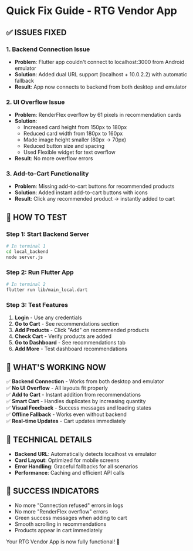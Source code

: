 # Quick Fix Guide - RTG Vendor App

## ✅ ISSUES FIXED

### 1. Backend Connection Issue
- **Problem**: Flutter app couldn't connect to localhost:3000 from Android emulator
- **Solution**: Added dual URL support (localhost + 10.0.2.2) with automatic fallback
- **Result**: App now connects to backend from both desktop and emulator

### 2. UI Overflow Issue  
- **Problem**: RenderFlex overflow by 61 pixels in recommendation cards
- **Solution**: 
  - Increased card height from 150px to 180px
  - Reduced card width from 180px to 160px
  - Made image height smaller (80px → 70px)
  - Reduced button size and spacing
  - Used Flexible widget for text overflow
- **Result**: No more overflow errors

### 3. Add-to-Cart Functionality
- **Problem**: Missing add-to-cart buttons for recommended products
- **Solution**: Added instant add-to-cart buttons with icons
- **Result**: Click any recommended product → instantly added to cart

## 🚀 HOW TO TEST

### Step 1: Start Backend Server
```bash
# In terminal 1
cd local_backend
node server.js
```

### Step 2: Run Flutter App
```bash
# In terminal 2
flutter run lib/main_local.dart
```

### Step 3: Test Features
1. **Login** - Use any credentials
2. **Go to Cart** - See recommendations section
3. **Add Products** - Click "Add" on recommended products
4. **Check Cart** - Verify products are added
5. **Go to Dashboard** - See recommendations tab
6. **Add More** - Test dashboard recommendations

## 📱 WHAT'S WORKING NOW

✅ **Backend Connection** - Works from both desktop and emulator  
✅ **No UI Overflow** - All layouts fit properly  
✅ **Add to Cart** - Instant addition from recommendations  
✅ **Smart Cart** - Handles duplicates by increasing quantity  
✅ **Visual Feedback** - Success messages and loading states  
✅ **Offline Fallback** - Works even without backend  
✅ **Real-time Updates** - Cart updates immediately  

## 🔧 TECHNICAL DETAILS

- **Backend URL**: Automatically detects localhost vs emulator
- **Card Layout**: Optimized for mobile screens
- **Error Handling**: Graceful fallbacks for all scenarios
- **Performance**: Caching and efficient API calls

## 🎯 SUCCESS INDICATORS

- No more "Connection refused" errors in logs
- No more "RenderFlex overflow" errors
- Green success messages when adding to cart
- Smooth scrolling in recommendations
- Products appear in cart immediately

Your RTG Vendor App is now fully functional! 🎉
